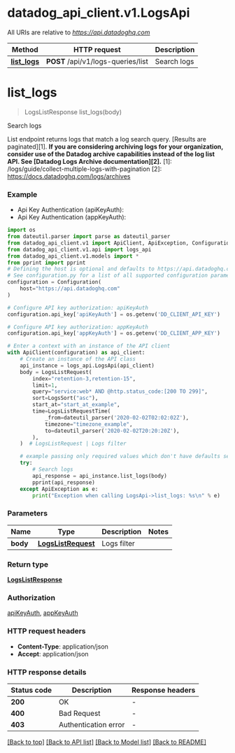 # datadog_api_client.v1.LogsApi

All URIs are relative to *https://api.datadoghq.com*

Method | HTTP request | Description
------------- | ------------- | -------------
[**list_logs**](LogsApi.md#list_logs) | **POST** /api/v1/logs-queries/list | Search logs


# **list_logs**
> LogsListResponse list_logs(body)

Search logs

List endpoint returns logs that match a log search query. [Results are paginated][1].  **If you are considering archiving logs for your organization, consider use of the Datadog archive capabilities instead of the log list API. See [Datadog Logs Archive documentation][2].**  [1]: /logs/guide/collect-multiple-logs-with-pagination [2]: https://docs.datadoghq.com/logs/archives

### Example

* Api Key Authentication (apiKeyAuth):
* Api Key Authentication (appKeyAuth):
```python
import os
from dateutil.parser import parse as dateutil_parser
from datadog_api_client.v1 import ApiClient, ApiException, Configuration
from datadog_api_client.v1.api import logs_api
from datadog_api_client.v1.models import *
from pprint import pprint
# Defining the host is optional and defaults to https://api.datadoghq.com
# See configuration.py for a list of all supported configuration parameters.
configuration = Configuration(
    host="https://api.datadoghq.com"
)

# Configure API key authorization: apiKeyAuth
configuration.api_key['apiKeyAuth'] = os.getenv('DD_CLIENT_API_KEY')

# Configure API key authorization: appKeyAuth
configuration.api_key['appKeyAuth'] = os.getenv('DD_CLIENT_APP_KEY')

# Enter a context with an instance of the API client
with ApiClient(configuration) as api_client:
    # Create an instance of the API class
    api_instance = logs_api.LogsApi(api_client)
    body = LogsListRequest(
        index="retention-3,retention-15",
        limit=1,
        query="service:web* AND @http.status_code:[200 TO 299]",
        sort=LogsSort("asc"),
        start_at="start_at_example",
        time=LogsListRequestTime(
            _from=dateutil_parser('2020-02-02T02:02:02Z'),
            timezone="timezone_example",
            to=dateutil_parser('2020-02-02T20:20:20Z'),
        ),
    )  # LogsListRequest | Logs filter

    # example passing only required values which don't have defaults set
    try:
        # Search logs
        api_response = api_instance.list_logs(body)
        pprint(api_response)
    except ApiException as e:
        print("Exception when calling LogsApi->list_logs: %s\n" % e)
```

### Parameters

Name | Type | Description  | Notes
------------- | ------------- | ------------- | -------------
 **body** | [**LogsListRequest**](LogsListRequest.md)| Logs filter |

### Return type

[**LogsListResponse**](LogsListResponse.md)

### Authorization

[apiKeyAuth](README.md#apiKeyAuth), [appKeyAuth](README.md#appKeyAuth)

### HTTP request headers

 - **Content-Type**: application/json
 - **Accept**: application/json

### HTTP response details
| Status code | Description | Response headers |
|-------------|-------------|------------------|
**200** | OK |  -  |
**400** | Bad Request |  -  |
**403** | Authentication error |  -  |

[[Back to top]](#) [[Back to API list]](README.md#documentation-for-api-endpoints) [[Back to Model list]](README.md#documentation-for-models) [[Back to README]](README.md)

